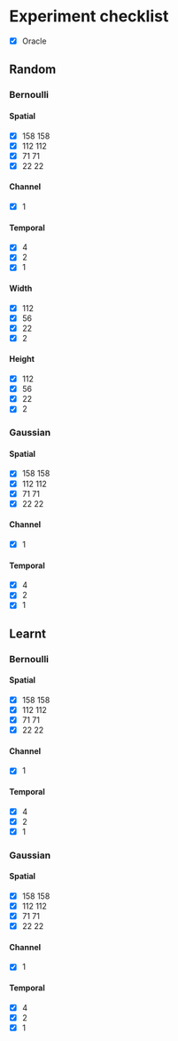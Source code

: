 # Experiment checklist

- [x] Oracle

## Random

### Bernoulli

#### Spatial

- [x] 158 158
- [x] 112 112
- [x] 71 71
- [x] 22 22

#### Channel

- [x] 1

#### Temporal

- [x] 4
- [x] 2
- [x] 1

#### Width

- [x] 112
- [x] 56
- [x] 22
- [x] 2

#### Height

- [x] 112
- [x] 56
- [x] 22
- [x] 2

### Gaussian

#### Spatial

- [x] 158 158
- [x] 112 112
- [x] 71 71
- [x] 22 22

#### Channel

- [x] 1

#### Temporal

- [x] 4
- [x] 2
- [x] 1

## Learnt

### Bernoulli

#### Spatial

- [x] 158 158
- [x] 112 112
- [x] 71 71
- [x] 22 22

#### Channel

- [x] 1

#### Temporal

- [x] 4
- [x] 2
- [x] 1

### Gaussian

#### Spatial

- [x] 158 158
- [x] 112 112
- [x] 71 71
- [x] 22 22

#### Channel

- [x] 1

#### Temporal

- [x] 4
- [x] 2
- [x] 1
